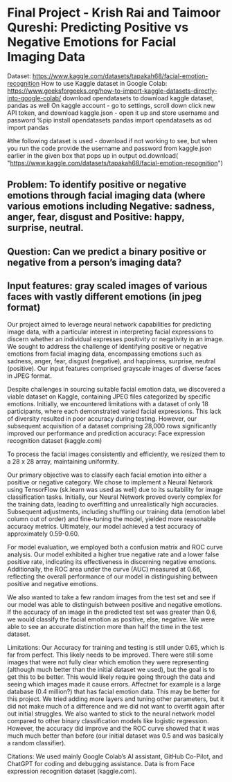 # Final Project - Krish Rai and Taimoor Qureshi: Predicting Positive vs Negative Emotions for Facial Imaging Data

Dataset: https://www.kaggle.com/datasets/tapakah68/facial-emotion-recognition
How to use Kaggle dataset in Google Colab:
https://www.geeksforgeeks.org/how-to-import-kaggle-datasets-directly-into-google-colab/
download opendatasets to download kaggle dataset, pandas as well
On kaggle account - go to settings, scroll down click new API token, and download kaggle.json - open it up and store username and password
%pip install opendatasets pandas
import opendatasets as od
import pandas
 
 #the following dataset is used - download if not working to see, but when you run the code provide the username and password from kaggle.json earlier in the given box that pops up in output
od.download(
    "https://www.kaggle.com/datasets/tapakah68/facial-emotion-recognition")


## Problem: To identify positive or negative emotions through facial imaging data (where various emotions including Negative: sadness, anger, fear, disgust and Positive: happy, surprise, neutral. 
## Question: Can we predict a binary positive or negative from a person’s imaging data?
## Input features: gray scaled images of various faces with vastly different emotions (in jpeg format)

Our project aimed to leverage neural network capabilities for predicting image data, with a particular interest in interpreting facial expressions to discern whether an individual expresses positivity or negativity in an image. We sought to address the challenge of identifying positive or negative emotions from facial imaging data, encompassing emotions such as sadness, anger, fear, disgust (negative), and happiness, surprise, neutral (positive). Our input features comprised grayscale images of diverse faces in JPEG format.

Despite challenges in sourcing suitable facial emotion data, we discovered a viable dataset on Kaggle, containing JPEG files categorized by specific emotions. Initially, we encountered limitations with a dataset of only 18 participants, where each demonstrated varied facial expressions. This lack of diversity resulted in poor accuracy during testing. However, our subsequent acquisition of a dataset comprising 28,000 rows significantly improved our performance and prediction accuracy: Face expression recognition dataset (kaggle.com)

To process the facial images consistently and efficiently, we resized them to a 28 x 28 array, maintaining uniformity.

Our primary objective was to classify each facial emotion into either a positive or negative category. We chose to implement a Neural Network using TensorFlow (sk.learn was used as well) due to its suitability for image classification tasks. Initially, our Neural Network proved overly complex for the training data, leading to overfitting and unrealistically high accuracies. Subsequent adjustments, including shuffling our training data (emotion label column out of order) and fine-tuning the model, yielded more reasonable accuracy metrics. Ultimately, our model achieved a test accuracy of approximately 0.59-0.60.

For model evaluation, we employed both a confusion matrix and ROC curve analysis. Our model exhibited a higher true negative rate and a lower false positive rate, indicating its effectiveness in discerning negative emotions. Additionally, the ROC area under the curve (AUC) measured at 0.66, reflecting the overall performance of our model in distinguishing between positive and negative emotions.

We also wanted to take a few random images from the test set and see if our model was able to distinguish between positive and negative emotions. If the accuracy of an image in the predicted test set was greater than 0.6, we would classify the facial emotion as positive, else, negative. We were able to see an accurate distinction more than half the time in the test dataset. 

Limitations: Our Accuracy for training and testing is still under 0.65, which is far from perfect. This likely needs to be improved. There were still some images that were not fully clear which emotion they were representing (although much better than the initial dataset we used), but the goal is to get this to be better. This would likely require going through the data and seeing which images made it cause errors. Affectnet for example is a large database (0.4 million?) that has facial emotion data. This may be better for this project. We tried adding more layers and tuning other parameters, but it did not make much of a difference and we did not want to overfit again after out initial struggles. We also wanted to stick to the neural network model compared to other binary classification models like logistic regression. However, the accuracy did improve and the ROC curve showed that it was much much better than before (our initial dataset was 0.5 and was basically a random classifier).

Citations: We used mainly Google Colab’s AI assistant, GitHub Co-Pilot, and ChatGPT for coding and debugging assistance. Data is from Face expression recognition dataset (kaggle.com).
